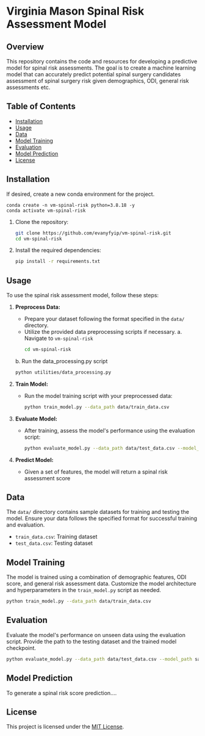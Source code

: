 # Virginia Mason Spinal Risk Assessment Model

## Overview

This repository contains the code and resources for developing a predictive model for spinal risk assessments. The goal is to create a machine learning model that can accurately predict potential spinal surgery candidates assessment of spinal surgery risk given demographics, ODI, general risk assessments etc.


## Table of Contents

- [Installation](#installation)
- [Usage](#usage)
- [Data](#data)
- [Model Training](#model-training)
- [Evaluation](#evaluation)
- [Model Prediction](#model-prediction)
- [License](#license)

## Installation

If desired, create a new conda environment for the project.
```
conda create -n vm-spinal-risk python=3.8.18 -y
conda activate vm-spinal-risk
```

1. Clone the repository:

   ```bash
   git clone https://github.com/evanyfyip/vm-spinal-risk.git
   cd vm-spinal-risk
   ```

2. Install the required dependencies:

   ```bash
   pip install -r requirements.txt
   ```

## Usage

To use the spinal risk assessment model, follow these steps:

1. **Preprocess Data:**
   - Prepare your dataset following the format specified in the `data/` directory.
   - Utilize the provided data preprocessing scripts if necessary.
   a. Navigate to `vm-spinal-risk`
      ```bash
      cd vm-spinal-risk
      ```
   b. Run the data_processing.py script
      ```bash
      python utilities/data_processing.py
      ```

2. **Train Model:**
   - Run the model training script with your preprocessed data:

     ```bash
     python train_model.py --data_path data/train_data.csv
     ```

3. **Evaluate Model:**
   - After training, assess the model's performance using the evaluation script:

     ```bash
     python evaluate_model.py --data_path data/test_data.csv --model_path saved_models/model_checkpoint.pth
     ```
4. **Predict Model:**
   - Given a set of features, the model will return a spinal risk assessment score

## Data

The `data/` directory contains sample datasets for training and testing the model. Ensure your data follows the specified format for successful training and evaluation.

- `train_data.csv`: Training dataset
- `test_data.csv`: Testing dataset

## Model Training

The model is trained using a combination of demographic features, ODI score, and general risk assessment data. Customize the model architecture and hyperparameters in the `train_model.py` script as needed.

```bash
python train_model.py --data_path data/train_data.csv
```

## Evaluation

Evaluate the model's performance on unseen data using the evaluation script. Provide the path to the testing dataset and the trained model checkpoint.

```bash
python evaluate_model.py --data_path data/test_data.csv --model_path saved_models/model_checkpoint.pth
```
## Model Prediction

To generate a spinal risk score prediction....


## License

This project is licensed under the [MIT License](LICENSE).
